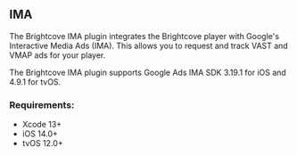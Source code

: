 IMA
--------------

The Brightcove IMA plugin integrates the Brightcove player with Google's Interactive Media Ads (IMA). This allows you to request and track VAST and VMAP ads for your player.

The Brightcove IMA plugin supports Google Ads IMA SDK 3.19.1 for iOS and 4.9.1 for tvOS.

### Requirements:

- Xcode 13+
- iOS 14.0+
- tvOS 12.0+
